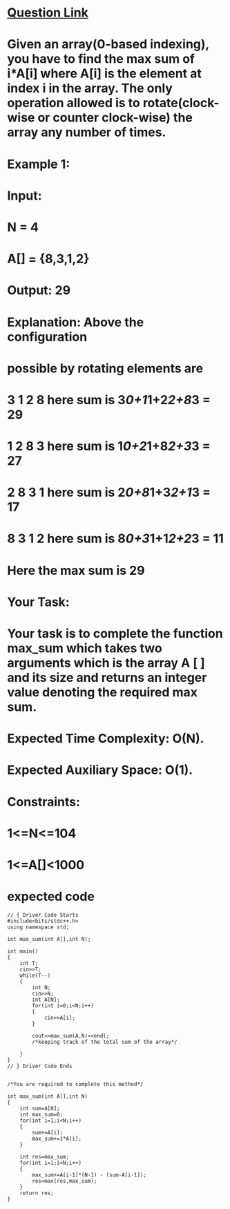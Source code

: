 # [Question Link](https://practice.geeksforgeeks.org/problems/max-sum-in-the-configuration/1/?track=amazon-arrays&batchId=192)

# Given an array(0-based indexing), you have to find the max sum of i*A[i] where A[i] is the element at index i in the array. The only operation allowed is to rotate(clock-wise or counter clock-wise) the array any number of times.

# Example 1:

# Input:
# N = 4
# A[] = {8,3,1,2}
# Output: 29
# Explanation: Above the configuration
# possible by rotating elements are
# 3 1 2 8 here sum is 3*0+1*1+2*2+8*3 = 29
# 1 2 8 3 here sum is 1*0+2*1+8*2+3*3 = 27
# 2 8 3 1 here sum is 2*0+8*1+3*2+1*3 = 17
# 8 3 1 2 here sum is 8*0+3*1+1*2+2*3 = 11
# Here the max sum is 29 
# Your Task:
# Your task is to complete the function max_sum which takes two arguments which is the array A [ ] and its size and returns an integer value denoting the required max sum.

# Expected Time Complexity: O(N).
# Expected Auxiliary Space: O(1).

# Constraints:
# 1<=N<=104
# 1<=A[]<1000

# expected code 

```
// { Driver Code Starts
#include<bits/stdc++.h>
using namespace std;

int max_sum(int A[],int N);

int main()
{
    int T;
    cin>>T;
    while(T--)
    {
        int N;
        cin>>N;
        int A[N];
        for(int i=0;i<N;i++)
        {
            cin>>A[i];
        }

        cout<<max_sum(A,N)<<endl;
        /*keeping track of the total sum of the array*/

    }
}
// } Driver Code Ends


/*You are required to complete this method*/

int max_sum(int A[],int N)
{
    int sum=A[0];
    int max_sum=0;
    for(int i=1;i<N;i++)
    {
        sum+=A[i];
        max_sum+=i*A[i];
    }

    int res=max_sum;
    for(int i=1;i<N;i++)
    {
        max_sum+=A[i-1]*(N-1) - (sum-A[i-1]);
        res=max(res,max_sum);
    }
    return res;
}
```